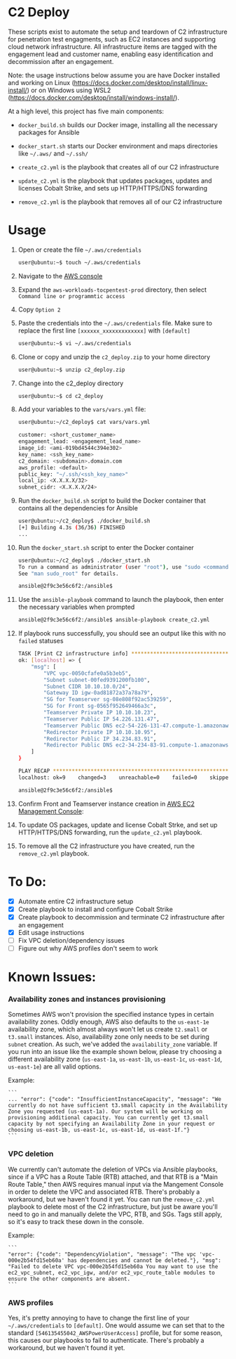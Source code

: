 # C2 Deploy

These scripts exist to automate the setup and teardown of C2 infrastructure for penetration test engagments, such as EC2 instances and supporting cloud network infrastructure. All infrastructure items are tagged with the engagement lead and customer name, enabling easy identification and decommission after an engagement. 

Note: the usage instructions below assume you are have Docker installed and working on Linux (https://docs.docker.com/desktop/install/linux-install/) or on Windows using WSL2 (https://docs.docker.com/desktop/install/windows-install/).

At a high level, this project has five main components:

- `docker_build.sh` builds our Docker image, installing all the necessary packages for Ansible

- `docker_start.sh` starts our Docker environment and maps directories like `~/.aws/` and `~/.ssh/`

- `create_c2.yml` is the playbook that creates all of our C2 infrastructure

- `update_c2.yml` is the playbook that updates packages, updates and licenses Cobalt Strike, and sets up HTTP/HTTPS/DNS forwarding

- `remove_c2.yml` is the playbook that removes all of our C2 infrastructure

# Usage

1. Open or create the file `~/.aws/credentials`
    ```sh
    user@ubuntu:~$ touch ~/.aws/credentials
    ```

2. Navigate to the [AWS console](https://d-9067771c16.awsapps.com/start#/)

3. Expand the `aws-workloads-tocpentest-prod` directory, then select `Command line or programmtic access`

4. Copy `Option 2`

5. Paste the credentials  into the `~/.aws/credentials` file. Make sure to replace the first line `[xxxxxx_xxxxxxxxxxxxx]` with `[default]`
    ```sh
    user@ubuntu:~$ vi ~/.aws/credentials
    ```

6. Clone or copy and unzip the `c2_deploy.zip` to your home directory
    ```sh
    user@ubuntu:~$ unzip c2_deploy.zip
    ```

7. Change into the c2_deploy directory
    ```sh
    user@ubuntu:~$ cd c2_deploy
    ```

8. Add your variables to the `vars/vars.yml` file:
    ```sh
    user@ubuntu:~/c2_deploy$ cat vars/vars.yml
   
    customer: <short_customer_name> 
    engagement_lead: <engagement_lead_name> 
    image_id: <ami-019bd4544c394e302> 
    key_name: <ssh_key_name>
    c2_domain: <subdomain>.domain.com
    aws_profile: <default>
    public_key: "~/.ssh/<ssh_key_name>"
    local_ip: <X.X.X.X/32>
    subnet_cidr: <X.X.X.X/24>
    ```

8. Run the `docker_build.sh` script to build the Docker container that contains all the dependencies for Ansible
    ```sh
    user@ubuntu:~/c2_deploy$ ./docker_build.sh 
    [+] Building 4.3s (36/36) FINISHED
    ...
    ```

9. Run the `docker_start.sh` script to enter the Docker container
    ```sh
    user@ubuntu:~/c2_deploy$ ./docker_start.sh 
    To run a command as administrator (user "root"), use "sudo <command>".
    See "man sudo_root" for details.

    ansible@2f9c3e56c6f2:/ansible$
    ```

10. Use the `ansible-playbook` command to launch the playbook, then enter the necessary variables when prompted
    ```sh
    ansible@2f9c3e56c6f2:/ansible$ ansible-playbook create_c2.yml 

    ```

11. If playbook runs successfully, you should see an output like this with no `failed` statuses
    ```sh
    TASK [Print C2 infrastructure info] ************************************************************************
    ok: [localhost] => {
        "msg": [
            "VPC vpc-0050cfafe0a5b3eb5",
            "Subnet subnet-00fed9391200fb100",
            "Subnet CIDR 10.10.10.0/24",
            "Gateway ID igw-0ad81872a37a78a79",
            "SG for Teamserver sg-08e808f92ac539259",
            "SG for Front sg-0565f952649466a3c",
            "Teamserver Private IP 10.10.10.23",
            "Teamserver Public IP 54.226.131.47",
            "Teamserver Public DNS ec2-54-226-131-47.compute-1.amazonaws.com",
            "Redirector Private IP 10.10.10.95",
            "Redirector Public IP 34.234.83.91",
            "Redirector Public DNS ec2-34-234-83-91.compute-1.amazonaws.com"
        ]
    }

    PLAY RECAP ************************************************************************************************
    localhost: ok=9    changed=3    unreachable=0    failed=0    skipped=0    rescued=0    ignored=0

    ansible@2f9c3e56c6f2:/ansible$
    ```

12. Confirm Front and Teamserver instance creation in [AWS EC2 Management Console](https://us-east-1.console.aws.amazon.com/ec2/home?region=us-east-1#Instances:instanceState=running):

14. To update OS packages, update and license Cobalt Strke, and set up HTTP/HTTPS/DNS forwarding, run the `update_c2.yml` playbook. 

15. To remove all the C2 infrastructure you have created, run the `remove_c2.yml` playbook. 

# To Do: 

- [x] Automate entire C2 infrastructure setup
- [x] Create playbook to install and configure Cobalt Strike
- [x] Create playbook to decommission and terminate C2 infrastructure after an engagement
- [x] Edit usage instructions 
- [ ] Fix VPC deletion/dependency issues
- [ ] Figure out why AWS profiles don't seem to work

# Known Issues: 

### Availability zones and instances provisioning
Sometimes AWS won't provision the specified instance types in certain availability zones. Oddly enough, AWS also defaults to the `us-east-1e` availability zone, which almost always won't let us create `t2.small` or `t3.small` instances. Also, availability zone only needs to be set during `subnet` creation. As such, we've added the `availability_zone` variable. If you run into an issue like the example shown below, please try choosing a different availability zone (`us-east-1a`, `us-east-1b`, `us-east-1c`, `us-east-1d`, `us-east-1e`) are all valid options. 

Example:

    ```
    ... "error": {"code": "InsufficientInstanceCapacity", "message": "We currently do not have sufficient t3.small capacity in the Availability Zone you requested (us-east-1a). Our system will be working on provisioning additional capacity. You can currently get t3.small capacity by not specifying an Availability Zone in your request or choosing us-east-1b, us-east-1c, us-east-1d, us-east-1f."}
    ```

### VPC deletion
We currently can't automate the deletion of VPCs via Ansible playbooks, since if a VPC has a Route Table (RTB) attached, and that RTB is a "Main Route Table," then AWS requires manual input via the Mangement Console in order to delete the VPC and associated RTB. There's probably a workaround, but we haven't found it yet. You can run the `remove_c2.yml` playbook to delete most of the C2 infrastructure, but just be aware you'll need to go in and manually delete the VPC, RTB, and SGs. Tags still apply, so it's easy to track these down in the console. 

Example: 

    ```
    "error": {"code": "DependencyViolation", "message": "The vpc 'vpc-000e2b54fd15eb60a' has dependencies and cannot be deleted."}, "msg": "Failed to delete VPC vpc-000e2b54fd15eb60a You may want to use the ec2_vpc_subnet, ec2_vpc_igw, and/or ec2_vpc_route_table modules to ensure the other components are absent.
    ```

### AWS profiles
Yes, it's pretty annoying to have to change the first line of your `~/.aws/credentials` to `[default]`. One would assume we can set that to the standard `[546135455042_AWSPowerUserAccess]` profile, but for some reason, this causes our playbooks to fail to authenticate. There's probably a workaround, but we haven't found it yet. 